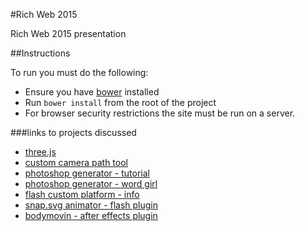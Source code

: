 #Rich Web 2015

Rich Web 2015 presentation

##Instructions

To run you must do the following:

* Ensure you have [bower](http://bower.io/) installed
* Run `bower install` from the root of the project
* For browser security restrictions the site must be run on a server.


###links to projects discussed

* [three.js](http://threejs.org/)
* [custom camera path tool](https://github.com/cjgammon/three.js-camera-path-tool)
* [photoshop generator - tutorial](http://tomkrcha.com/?p=3896)
* [photoshop generator - word girl](https://github.com/adobe-webplatform/Demo-for-PBS-Kids-Word-Girl)
* [flash custom platform - info](https://helpx.adobe.com/flash/using/custom-platform-support.html)
* [snap.svg animator - flash plugin](http://cjgammon.github.io/SnapSVG-Animator)
* [bodymovin - after effects plugin](https://github.com/cjgammon/Flash-Plugin-SnapPlatform)
